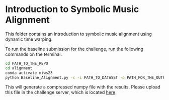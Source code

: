 # Introduction to Symbolic Music Alignment

This folder contains an introduction to symbolic music alignment using dynamic time warping.

To run the baseline submission for the challenge, run the following commands on the terminal:

```bash
cd PATH_TO_THE_REPO
cd alignment
conda activate miws23
python Baseline_Alignment.py -c -i PATH_TO_DATASET -o PATH_FOR_THE_OUTPUT
```

This will generate a compressed numpy file with the results. Please upload this file in the challenge server, which is located [here](https://challenges.cp.jku.at/challenge/14/).
